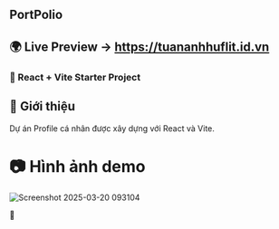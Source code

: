 ## PortPolio

## 🌍 Live Preview -> https://tuananhhuflit.id.vn


### 🚀 React + Vite Starter Project

## 📌 Giới thiệu

Dự án Profile cá nhân được xây dựng với React và Vite.

# 📷 Hình ảnh demo

![Screenshot 2025-03-20 093104](https://github.com/user-attachments/assets/96d8ba0a-ab24-4cf7-92c8-6135566281c5)

🤝
